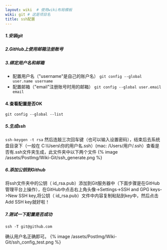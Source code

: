 ```yaml
---
layout: wiki  # 使用wiki布局模板
wiki: git # 这是项目名
title: ssh配置
---
```


##### 1.安装git
##### 2.GitHub上使用邮箱注册账号
##### 3.绑定用户名和邮箱
- 配置用户名（"username"是自己的账户名）
`git config --global user.name username`
- 配置邮箱（"email"注册账号时用的邮箱）
`git config --global user.email email`
#### 4.查看配置是否OK
`git config --global --list`
 
##### 5.生成ssh
`ssh-keygen -t rsa`
然后连敲三次回车键（也可以输入设置密码），结束后去系统盘目录下（一般在 C:\Users\你的用户名\.ssh）(mac: /Users/用户/.ssh）查看是否有.ssh文件夹生成，此文件夹中以下两个文件
{% image /assets/PostImg/Wiki-Git/ssh_generate.png %}

##### 6.添加公钥到Github
将ssh文件夹中的公钥（ id_rsa.pub）添加到Git服务器中（下面步骤是在GitHub管理平台上操作），在GitHub中点击右上角头像->Settings->SSH and GPG keys->New SSH key,将公钥（ id_rsa.pub）文件中内容复制粘贴到key中，然后点击Add SSH key就好啦！

##### 7.测试一下配置是否成功
```
ssh -T git@github.com
```

确认用户名正确即可。
{% image /assets/PostImg/Wiki-Git/ssh_config_test.png %}
